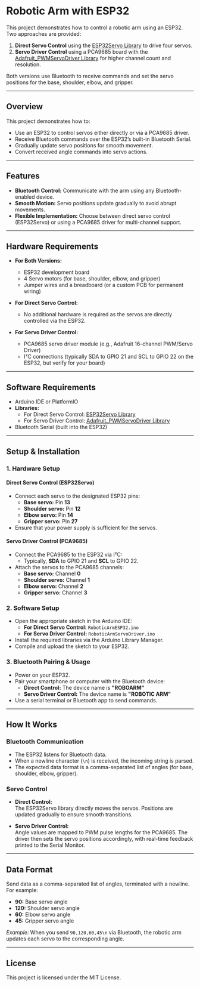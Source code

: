 # Robotic Arm with ESP32

This project demonstrates how to control a robotic arm using an ESP32. Two approaches are provided:
1. **Direct Servo Control** using the [ESP32Servo Library](https://github.com/jkb-git/ESP32Servo) to drive four servos.
2. **Servo Driver Control** using a PCA9685 board with the [Adafruit_PWMServoDriver Library](https://github.com/adafruit/Adafruit-PWM-Servo-Driver-Library) for higher channel count and resolution.

Both versions use Bluetooth to receive commands and set the servo positions for the base, shoulder, elbow, and gripper.

---

## Overview

This project demonstrates how to:
- Use an ESP32 to control servos either directly or via a PCA9685 driver.
- Receive Bluetooth commands over the ESP32’s built-in Bluetooth Serial.
- Gradually update servo positions for smooth movement.
- Convert received angle commands into servo actions.

---

## Features

- **Bluetooth Control:** Communicate with the arm using any Bluetooth-enabled device.
- **Smooth Motion:** Servo positions update gradually to avoid abrupt movements.
- **Flexible Implementation:** Choose between direct servo control (ESP32Servo) or using a PCA9685 driver for multi-channel support.

---

## Hardware Requirements

- **For Both Versions:**
  - ESP32 development board
  - 4 Servo motors (for base, shoulder, elbow, and gripper)
  - Jumper wires and a breadboard (or a custom PCB for permanent wiring)

- **For Direct Servo Control:**
  - No additional hardware is required as the servos are directly controlled via the ESP32.

- **For Servo Driver Control:**
  - PCA9685 servo driver module (e.g., Adafruit 16-channel PWM/Servo Driver)
  - I²C connections (typically SDA to GPIO 21 and SCL to GPIO 22 on the ESP32, but verify for your board)

---

## Software Requirements

- Arduino IDE or PlatformIO
- **Libraries:**
  - For Direct Servo Control: [ESP32Servo Library](https://github.com/jkb-git/ESP32Servo)
  - For Servo Driver Control: [Adafruit_PWMServoDriver Library](https://github.com/adafruit/Adafruit-PWM-Servo-Driver-Library)
- Bluetooth Serial (built into the ESP32)

---

## Setup & Installation

### 1. Hardware Setup

#### Direct Servo Control (ESP32Servo)
- Connect each servo to the designated ESP32 pins:
  - **Base servo:** Pin **13**
  - **Shoulder servo:** Pin **12**
  - **Elbow servo:** Pin **14**
  - **Gripper servo:** Pin **27**
- Ensure that your power supply is sufficient for the servos.

#### Servo Driver Control (PCA9685)
- Connect the PCA9685 to the ESP32 via I²C:
  - Typically, **SDA** to GPIO 21 and **SCL** to GPIO 22.
- Attach the servos to the PCA9685 channels:
  - **Base servo:** Channel **0**
  - **Shoulder servo:** Channel **1**
  - **Elbow servo:** Channel **2**
  - **Gripper servo:** Channel **3**

### 2. Software Setup

- Open the appropriate sketch in the Arduino IDE:
  - **For Direct Servo Control:** `RoboticArmESP32.ino`
  - **For Servo Driver Control:** `RoboticArmServoDriver.ino`
- Install the required libraries via the Arduino Library Manager.
- Compile and upload the sketch to your ESP32.

### 3. Bluetooth Pairing & Usage

- Power on your ESP32.
- Pair your smartphone or computer with the Bluetooth device:
  - **Direct Control:** The device name is **"ROBOARM"**
  - **Servo Driver Control:** The device name is **"ROBOTIC ARM"**
- Use a serial terminal or Bluetooth app to send commands.

---

## How It Works

### Bluetooth Communication
- The ESP32 listens for Bluetooth data.
- When a newline character (`\n`) is received, the incoming string is parsed.
- The expected data format is a comma-separated list of angles (for base, shoulder, elbow, gripper).

### Servo Control
- **Direct Control:**  
  The ESP32Servo library directly moves the servos. Positions are updated gradually to ensure smooth transitions.
  
- **Servo Driver Control:**  
  Angle values are mapped to PWM pulse lengths for the PCA9685. The driver then sets the servo positions accordingly, with real-time feedback printed to the Serial Monitor.

---

## Data Format

Send data as a comma-separated list of angles, terminated with a newline. For example:


- **90:** Base servo angle
- **120:** Shoulder servo angle
- **60:** Elbow servo angle
- **45:** Gripper servo angle

*Example:* When you send `90,120,60,45\n` via Bluetooth, the robotic arm updates each servo to the corresponding angle.

---


## License

This project is licensed under the MIT License.
